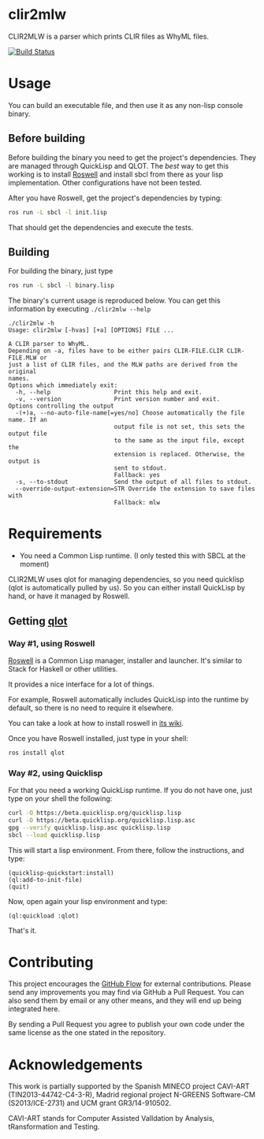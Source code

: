 clir2mlw
=========
CLIR2MLW is a parser which prints CLIR files as WhyML files.

[![Build Status](https://travis-ci.org/cavi-art/cl-clir2mlw.svg?branch=master)](https://travis-ci.org/cavi-art/cl-clir2mlw)

Usage
=====

You can build an executable file, and then use it as any non-lisp
console binary.

Before building
---------------

Before building the binary you need to get the project's dependencies.
They are managed through QuickLisp and QLOT. The *best* way to get
this working is to install [Roswell][ros] and install sbcl from there
as your lisp implementation. Other configurations have not been
tested.

After you have Roswell, get the project's dependencies by typing:

```bash
ros run -L sbcl -l init.lisp
```

That should get the dependencies and execute the tests.


Building
--------

For building the binary, just type

```bash
ros run -L sbcl -l binary.lisp
```

The binary's current usage is reproduced below. You can get this
information by executing `./clir2mlw --help`

```text
./clir2mlw -h
Usage: clir2mlw [-hvas] [+a] [OPTIONS] FILE ...

A CLIR parser to WhyML.
Depending on -a, files have to be either pairs CLIR-FILE.CLIR CLIR-FILE.MLW or 
just a list of CLIR files, and the MLW paths are derived from the original 
names.
Options which immediately exit:
  -h, --help                  Print this help and exit.
  -v, --version               Print version number and exit.
Options controlling the output
  -(+)a, --no-auto-file-name[=yes/no] Choose automatically the file name. If an 
                              output file is not set, this sets the output file 
                              to the same as the input file, except the 
                              extension is replaced. Otherwise, the output is 
                              sent to stdout.
                              Fallback: yes
  -s, --to-stdout             Send the output of all files to stdout.
  --override-output-extension=STR Override the extension to save files with
                              Fallback: mlw
```

Requirements
============

- You need a Common Lisp runtime. (I only tested this with SBCL at the moment)

CLIR2MLW uses qlot for managing dependencies, so you need quicklisp
(qlot is automatically pulled by us). So you can either install
QuickLisp by hand, or have it managed by Roswell.

## Getting [qlot][qlot]

### Way #1, using Roswell

[Roswell][ros] is a Common Lisp manager, installer and launcher. It's
similar to Stack for Haskell or other utilities.

It provides a nice interface for a lot of things.

For example, Roswell automatically includes QuickLisp into the runtime
by default, so there is no need to require it elsewhere.

You can take a look at how to install roswell in [its wiki][ros-install].

  [ros-install]: https://github.com/roswell/roswell/wiki/1.-Installation
  
Once you have Roswell installed, just type in your shell:

```bash
ros install qlot
```

[qlot]: https://github.com/fukamachi/qlot
[ros]: https://github.com/roswell/roswell

### Way #2, using Quicklisp
For that you need a working QuickLisp runtime.
If you do not have one, just type on your shell the following:

```bash
curl -O https://beta.quicklisp.org/quicklisp.lisp
curl -O https://beta.quicklisp.org/quicklisp.lisp.asc
gpg --verify quicklisp.lisp.asc quicklisp.lisp
sbcl --load quicklisp.lisp
```

This will start a lisp environment. From there, follow the instructions, and type:

```common-lisp
(quicklisp-quickstart:install)
(ql:add-to-init-file)
(quit)
```

Now, open again your lisp environment and type:

```common-lisp
(ql:quickload :qlot)
```

That's it.


Contributing
============

This project encourages the [GitHub Flow][flow] for external
contributions. Please send any improvements you may find via GitHub a
Pull Request. You can also send them by email or any other means, and
they will end up being integrated here.

By sending a Pull Request you agree to publish your own code under the same 
license as the one stated in the repository.

  [flow]: https://guides.github.com/introduction/flow/

Acknowledgements
================

This work is partially supported by
the Spanish MINECO project CAVI-ART (TIN2013-44742-C4-3-R),
Madrid regional project N-GREENS Software-CM (S2013/ICE-2731) and
UCM grant GR3/14-910502.

CAVI-ART stands for Computer Assisted ValIdation by Analysis, 
tRansformation and Testing.
